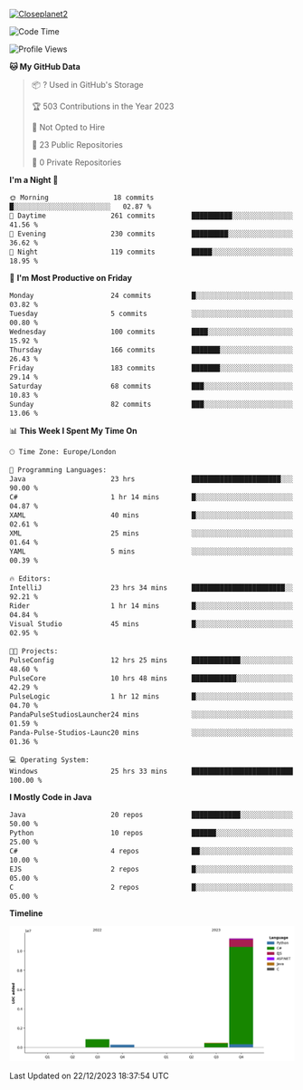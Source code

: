 [![Closeplanet2](https://github-readme-stats.vercel.app/api?username=Closeplanet2&show_icons=true&theme=tokyonight&count_private=true)]([https://github.com/Closeplanet2])

<!--START_SECTION:waka-->
![Code Time](http://img.shields.io/badge/Code%20Time-205%20hrs%2058%20mins-blue)

![Profile Views](http://img.shields.io/badge/Profile%20Views-18-blue)

**🐱 My GitHub Data** 

> 📦 ? Used in GitHub's Storage 
 > 
> 🏆 503 Contributions in the Year 2023
 > 
> 🚫 Not Opted to Hire
 > 
> 📜 23 Public Repositories 
 > 
> 🔑 0 Private Repositories 
 > 
**I'm a Night 🦉** 

```text
🌞 Morning                18 commits          █░░░░░░░░░░░░░░░░░░░░░░░░   02.87 % 
🌆 Daytime                261 commits         ██████████░░░░░░░░░░░░░░░   41.56 % 
🌃 Evening                230 commits         █████████░░░░░░░░░░░░░░░░   36.62 % 
🌙 Night                  119 commits         █████░░░░░░░░░░░░░░░░░░░░   18.95 % 
```
📅 **I'm Most Productive on Friday** 

```text
Monday                   24 commits          █░░░░░░░░░░░░░░░░░░░░░░░░   03.82 % 
Tuesday                  5 commits           ░░░░░░░░░░░░░░░░░░░░░░░░░   00.80 % 
Wednesday                100 commits         ████░░░░░░░░░░░░░░░░░░░░░   15.92 % 
Thursday                 166 commits         ███████░░░░░░░░░░░░░░░░░░   26.43 % 
Friday                   183 commits         ███████░░░░░░░░░░░░░░░░░░   29.14 % 
Saturday                 68 commits          ███░░░░░░░░░░░░░░░░░░░░░░   10.83 % 
Sunday                   82 commits          ███░░░░░░░░░░░░░░░░░░░░░░   13.06 % 
```


📊 **This Week I Spent My Time On** 

```text
🕑︎ Time Zone: Europe/London

💬 Programming Languages: 
Java                     23 hrs              ██████████████████████░░░   90.00 % 
C#                       1 hr 14 mins        █░░░░░░░░░░░░░░░░░░░░░░░░   04.87 % 
XAML                     40 mins             █░░░░░░░░░░░░░░░░░░░░░░░░   02.61 % 
XML                      25 mins             ░░░░░░░░░░░░░░░░░░░░░░░░░   01.64 % 
YAML                     5 mins              ░░░░░░░░░░░░░░░░░░░░░░░░░   00.39 % 

🔥 Editors: 
IntelliJ                 23 hrs 34 mins      ███████████████████████░░   92.21 % 
Rider                    1 hr 14 mins        █░░░░░░░░░░░░░░░░░░░░░░░░   04.84 % 
Visual Studio            45 mins             █░░░░░░░░░░░░░░░░░░░░░░░░   02.95 % 

🐱‍💻 Projects: 
PulseConfig              12 hrs 25 mins      ████████████░░░░░░░░░░░░░   48.60 % 
PulseCore                10 hrs 48 mins      ███████████░░░░░░░░░░░░░░   42.29 % 
PulseLogic               1 hr 12 mins        █░░░░░░░░░░░░░░░░░░░░░░░░   04.70 % 
PandaPulseStudiosLauncher24 mins             ░░░░░░░░░░░░░░░░░░░░░░░░░   01.59 % 
Panda-Pulse-Studios-Launc20 mins             ░░░░░░░░░░░░░░░░░░░░░░░░░   01.36 % 

💻 Operating System: 
Windows                  25 hrs 33 mins      █████████████████████████   100.00 % 
```

**I Mostly Code in Java** 

```text
Java                     20 repos            ████████████░░░░░░░░░░░░░   50.00 % 
Python                   10 repos            ██████░░░░░░░░░░░░░░░░░░░   25.00 % 
C#                       4 repos             ██░░░░░░░░░░░░░░░░░░░░░░░   10.00 % 
EJS                      2 repos             █░░░░░░░░░░░░░░░░░░░░░░░░   05.00 % 
C                        2 repos             █░░░░░░░░░░░░░░░░░░░░░░░░   05.00 % 
```



**Timeline**

![Lines of Code chart](https://raw.githubusercontent.com/Closeplanet2/Closeplanet2/main/assets/bar_graph.png)


 Last Updated on 22/12/2023 18:37:54 UTC
<!--END_SECTION:waka-->
